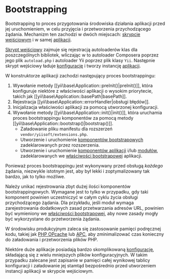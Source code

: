 Bootstrapping
=============

Bootstrapping to proces przygotowania środowiska działania aplikacji przed jej uruchomieniem, w celu przyjęcia i przetworzenia przychodzącego żądania. 
Mechanizm ten zachodzi w dwóch miejscach: [skrypcie wejściowym](structure-entry-scripts.md) i w samej [aplikacji](structure-applications.md).

[Skrypt wejściowy](structure-entry-scripts.md) zajmuje się rejestracją autoloaderów klas dla poszczególnych bibliotek, wliczając w to autoloader Composera 
poprzez jego plik `autoload.php` i autoloader Yii poprzez plik klasy `Yii`. Następnie skrypt wejściowy ładuje [konfigurację](concept-configurations.md) 
i tworzy instancję [aplikacji](structure-applications.md).

W konstruktorze aplikacji zachodzi następujący proces bootstrappingu:

1. Wywołanie metody [[yii\base\Application::preInit()|preInit()]], która konfiguruje niektóre z właściwości aplikacji o wysokim priorytecie, 
   takich jak [[yii\base\Application::basePath|basePath]].
2. Rejestracja [[yii\base\Application::errorHandler|obsługi błędów]].
3. Inicjalizacja właściwości aplikacji za pomocą utworzonej konfiguracji.
4. Wywołanie metody [[yii\base\Application::init()|init()]], która uruchamia proces bootstrappingu komponentów za pomocą metody 
   [[yii\base\Application::bootstrap()|bootstrap()]].
   - Załadowanie pliku manifestu dla rozszerzeń `vendor/yiisoft/extensions.php`.
   - Utworzenie i uruchomienie [komponentów bootstrapowych](structure-extensions.md#bootstrapping-classes) zadeklarowanych przez rozszerzenia.
   - Utworzenie i uruchomienie [komponentów aplikacji](structure-application-components.md) i/lub [modułów](structure-modules.md), zadeklarowanych 
     we [właściwości bootstrapowej](structure-applications.md#bootstrap) aplikacji.

Ponieważ proces bootstrappingu jest wykonywany przed obsługą *każdego* żądania, niezwykle istotnym jest, aby był lekki i zoptymalizowany tak bardzo, jak to tylko możliwe.

Należy unikać rejestrowania zbyt dużej ilości komponentów bootstrappingowych. Wymagane jest to tylko w przypadku, gdy taki komponent powinien uczestniczyć 
w całym cyklu życia obsługi przychodzącego żądania. Dla przykładu, jeśli moduł wymaga zarejestrowania dodatkowych zasad przetwarzania adresów URL, powinien być wymieniony 
we [właściwości bootstrapowej](structure-applications.md#bootstrap), aby nowe zasady mogły być wykorzystane do przetworzenia żądania.

W środowisku produkcyjnym zaleca się zastosowanie pamięci podręcznej kodu, takiej jak [PHP OPcache] lub [APC], aby zminimalizować czas konieczny do załadowania i przetworzenia 
plików PHP.

[PHP OPcache]: https://php.net/manual/en/intro.opcache.php
[APC]: https://php.net/manual/en/book.apc.php

Niektóre duże aplikacje posiadają bardzo skomplikowaną [konfigurację](concept-configurations.md), składającą się z wielu mniejszych plików konfiguracyjnych. 
W takim przypadku zalecane jest zapisanie w pamięci całej wynikowej tablicy konfiguracji i załadowanie jej stamtąd bezpośrednio przed utworzeniem instancji aplikacji 
w skrypcie wejściowym.
